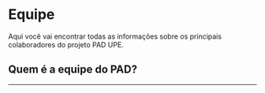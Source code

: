 # Equipe

Aqui você vai encontrar todas as informações sobre os principais colaboradores do projeto PAD UPE.

## **Quem é a equipe do PAD?**

---
